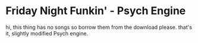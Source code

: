 # Friday Night Funkin' - Psych Engine
hi, this thing has no songs so borrow them from the download please.
that's it, slightly modified Psych engine.
